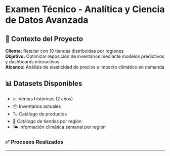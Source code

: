 # Examen Técnico - Analítica y Ciencia de Datos Avanzada

## 🎯 Contexto del Proyecto

**Cliente:** Retailer con 10 tiendas distribuidas por regiones  
**Objetivo:** Optimizar reposición de inventarios mediante modelos predictivos y dashboards interactivos  
**Alcance:** Análisis de elasticidad de precios e impacto climático en demanda

## 📊 Datasets Disponibles

- 📈 Ventas históricas (2 años)
- 📦 Inventarios actuales
- 🏷️ Catálogo de productos
- 🏪 Catálogo de tiendas por región
- 🌤️ Información climática semanal por región

### ✅ Procesos Realizados

---

